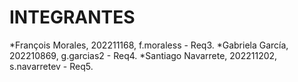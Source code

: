 # INTEGRANTES

*François Morales, 202211168, f.moraless - Req3.
*Gabriela García, 202210869, g.garcias2 - Req4.
*Santiago Navarrete, 202211202, s.navarretev - Req5.